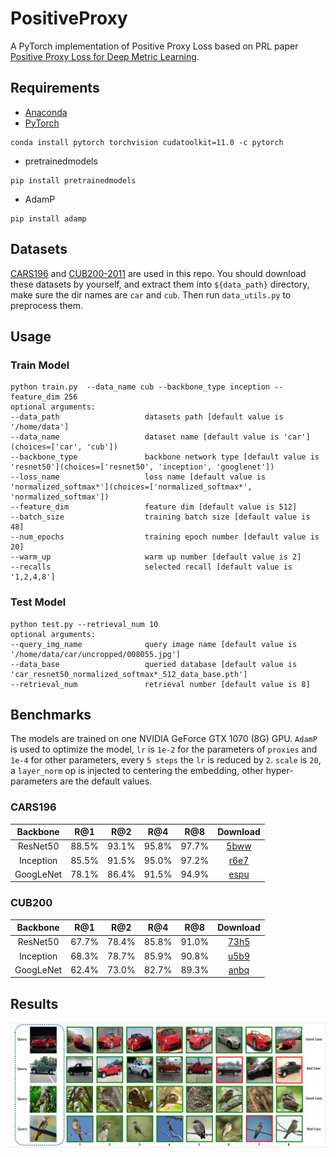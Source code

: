 # PositiveProxy

A PyTorch implementation of Positive Proxy Loss based on PRL
paper [Positive Proxy Loss for Deep Metric Learning](https://arxiv.org/abs/2003.13911).

## Requirements

- [Anaconda](https://www.anaconda.com/download/)
- [PyTorch](https://pytorch.org)

```
conda install pytorch torchvision cudatoolkit=11.0 -c pytorch
```

- pretrainedmodels

```
pip install pretrainedmodels
```

- AdamP

```
pip install adamp
```

## Datasets

[CARS196](http://ai.stanford.edu/~jkrause/cars/car_dataset.html)
and [CUB200-2011](http://www.vision.caltech.edu/visipedia/CUB-200-2011.html)
are used in this repo. You should download these datasets by yourself, and extract them into `${data_path}` directory,
make sure the dir names are `car` and `cub`. Then run `data_utils.py` to preprocess them.

## Usage

### Train Model

```
python train.py  --data_name cub --backbone_type inception --feature_dim 256
optional arguments:
--data_path                   datasets path [default value is '/home/data']
--data_name                   dataset name [default value is 'car'](choices=['car', 'cub'])
--backbone_type               backbone network type [default value is 'resnet50'](choices=['resnet50', 'inception', 'googlenet'])
--loss_name                   loss name [default value is 'normalized_softmax*'](choices=['normalized_softmax*', 'normalized_softmax'])
--feature_dim                 feature dim [default value is 512]
--batch_size                  training batch size [default value is 48]
--num_epochs                  training epoch number [default value is 20]
--warm_up                     warm up number [default value is 2]
--recalls                     selected recall [default value is '1,2,4,8']
```

### Test Model

```
python test.py --retrieval_num 10
optional arguments:
--query_img_name              query image name [default value is '/home/data/car/uncropped/008055.jpg']
--data_base                   queried database [default value is 'car_resnet50_normalized_softmax*_512_data_base.pth']
--retrieval_num               retrieval number [default value is 8]
```

## Benchmarks

The models are trained on one NVIDIA GeForce GTX 1070 (8G) GPU. `AdamP` is used to optimize the model, `lr` is `1e-2`
for the parameters of `proxies` and `1e-4` for other parameters, every `5 steps` the `lr` is reduced by `2`.
`scale` is `20`, a `layer_norm` op is injected to centering the embedding, other hyper-parameters are the default
values.

### CARS196

<table>
  <thead>
    <tr>
      <th>Backbone</th>
      <th>R@1</th>
      <th>R@2</th>
      <th>R@4</th>
      <th>R@8</th>
      <th>Download</th>
    </tr>
  </thead>
  <tbody>
    <tr>
      <td align="center">ResNet50</td>
      <td align="center">88.5%</td>
      <td align="center">93.1%</td>
      <td align="center">95.8%</td>
      <td align="center">97.7%</td>
      <td align="center"><a href="https://pan.baidu.com/s/1ig6gwBBSm0EPzesL5KytYQ">5bww</a></td>
    </tr>
    <tr>
      <td align="center">Inception</td>
      <td align="center">85.5%</td>
      <td align="center">91.5%</td>
      <td align="center">95.0%</td>
      <td align="center">97.2%</td>
      <td align="center"><a href="https://pan.baidu.com/s/1-wVIlNjiqiUUD1kRh8Efww">r6e7</a></td>
    </tr>
    <tr>
      <td align="center">GoogLeNet</td>
      <td align="center">78.1%</td>
      <td align="center">86.4%</td>
      <td align="center">91.5%</td>
      <td align="center">94.9%</td>
      <td align="center"><a href="https://pan.baidu.com/s/1hMjWx9MG_40oHz6uBqe6OQ">espu</a></td>
    </tr>
  </tbody>
</table>

### CUB200

<table>
  <thead>
    <tr>
      <th>Backbone</th>
      <th>R@1</th>
      <th>R@2</th>
      <th>R@4</th>
      <th>R@8</th>
      <th>Download</th>
    </tr>
  </thead>
  <tbody>
    <tr>
      <td align="center">ResNet50</td>
      <td align="center">67.7%</td>
      <td align="center">78.4%</td>
      <td align="center">85.8%</td>
      <td align="center">91.0%</td>
      <td align="center"><a href="https://pan.baidu.com/s/128SGDlxV1Cd8gPJEi7Z4gA">73h5</a></td>
    </tr>
    <tr>
      <td align="center">Inception</td>
      <td align="center">68.3%</td>
      <td align="center">78.7%</td>
      <td align="center">85.9%</td>
      <td align="center">90.8%</td>
      <td align="center"><a href="https://pan.baidu.com/s/1i97a8vr3Le_9Bk-L0cTJug">u5b9</a></td>
    </tr>
    <tr>
      <td align="center">GoogLeNet</td>
      <td align="center">62.4%</td>
      <td align="center">73.0%</td>
      <td align="center">82.7%</td>
      <td align="center">89.3%</td>
      <td align="center"><a href="https://pan.baidu.com/s/1R6qnPfyBEKysCzWTdnO_6Q">anbq</a></td>
    </tr>
  </tbody>
</table>

## Results

![vis](results/result.png)
